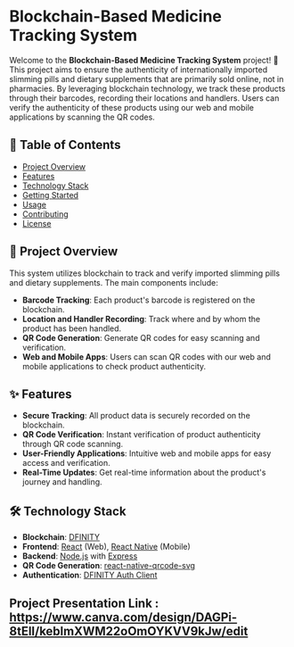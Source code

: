 # Blockchain-Based Medicine Tracking System

Welcome to the **Blockchain-Based Medicine Tracking System** project! 🚀 This project aims to ensure the authenticity of internationally imported slimming pills and dietary supplements that are primarily sold online, not in pharmacies. By leveraging blockchain technology, we track these products through their barcodes, recording their locations and handlers. Users can verify the authenticity of these products using our web and mobile applications by scanning the QR codes.

## 📜 Table of Contents

- [Project Overview](#project-overview)
- [Features](#features)
- [Technology Stack](#technology-stack)
- [Getting Started](#getting-started)
- [Usage](#usage)
- [Contributing](#contributing)
- [License](#license)

## 🚀 Project Overview

This system utilizes blockchain to track and verify imported slimming pills and dietary supplements. The main components include:

- **Barcode Tracking**: Each product's barcode is registered on the blockchain.
- **Location and Handler Recording**: Track where and by whom the product has been handled.
- **QR Code Generation**: Generate QR codes for easy scanning and verification.
- **Web and Mobile Apps**: Users can scan QR codes with our web and mobile applications to check product authenticity.

## ✨ Features

- **Secure Tracking**: All product data is securely recorded on the blockchain.
- **QR Code Verification**: Instant verification of product authenticity through QR code scanning.
- **User-Friendly Applications**: Intuitive web and mobile apps for easy access and verification.
- **Real-Time Updates**: Get real-time information about the product's journey and handling.

## 🛠 Technology Stack

- **Blockchain**: [DFINITY](https://dfinity.org/)
- **Frontend**: [React](https://reactjs.org/) (Web), [React Native](https://reactnative.dev/) (Mobile)
- **Backend**: [Node.js](https://nodejs.org/) with [Express](https://expressjs.com/)
- **QR Code Generation**: [react-native-qrcode-svg](https://github.com/awesomejerry/react-native-qrcode-svg)
- **Authentication**: [DFINITY Auth Client](https://sdk.dfinity.org/docs/developers-guide/auth.html)


## Project Presentation Link : https://www.canva.com/design/DAGPi-8tElI/keblmXWM22oOmOYKVV9kJw/edit
